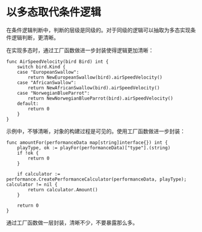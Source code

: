 # 以多态取代条件逻辑

在条件逻辑判断中，判断的层级是同级的。对于同级的逻辑可以抽取为多态实现条件逻辑判断，更清晰。

在实现多态时，通过工厂函数做进一步封装使得逻辑更加清晰：
```
func AirSpeedVelocity(bird Bird) int {
	switch bird.Kind {
	case "EuropeanSwallow":
		return NewEuropeanSwallow(bird).airSpeedVelocity()
	case "AfricanSwallow":
		return NewAfricanSwallow(bird).airSpeedVelocity()
	case "NorwegianBlueParrot":
		return NewNorwegianBlueParrot(bird).airSpeedVelocity()
	default:
		return 0
	}
}
```

示例中，不够清晰，对象的构建过程是可见的。使用工厂函数做进一步封装：
```
func amountFor(performanceData map[string]interface{}) int {
	playType, ok := playFor(performanceData)["type"].(string)
	if !ok {
		return 0
	}

	if calculator := performance.CreatePerformanceCalculator(performanceData, playType); calculator != nil {
		return calculator.Amount()
	}

	return 0
}
```

通过工厂函数做一层封装，清晰不少，不要暴露那么多。
